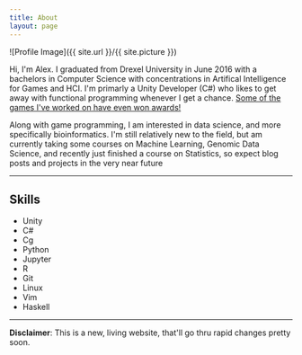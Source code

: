 ```yaml
---
title: About
layout: page
---
```

![Profile Image]({{ site.url }}/{{ site.picture }})

<p>Hi, I'm Alex. I graduated from Drexel University in June 2016 with a bachelors in Computer Science with concentrations in Artifical Intelligence for Games and HCI. I'm primarly a Unity Developer (C#) who likes to get away with functional programming whenever I get a chance.
<a href="/project/2016/05/23/mirrors-of-grimaldi/">Some of the games I've worked on have even won awards!</a></p>

<p>Along with game programming, I am interested in data science, and more 
specifically bioinformatics. I'm still relatively new to the field, but am currently taking some courses on Machine Learning, Genomic Data Science, and recently just finished a course on Statistics, so expect blog posts and projects in the very near future</p>

*** 

<h2>Skills</h2>

<ul class="skill-list">
	<li>Unity</li>
	<li>C#</li>
	<li>Cg</li>
	<li>Python</li>
	<li>Jupyter</li>
	<li>R</li>
	<li>Git</li>
	<li>Linux</li>
	<li>Vim</li>
	<li>Haskell</li>
</ul>

---

**Disclaimer**: This is a new, living website, that'll go thru rapid changes pretty soon. 